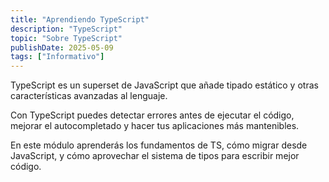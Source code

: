 ```yaml
---
title: "Aprendiendo TypeScript"
description: "TypeScript"
topic: "Sobre TypeScript"
publishDate: 2025-05-09
tags: ["Informativo"]
---
```


TypeScript es un superset de JavaScript que añade tipado estático y otras características avanzadas al lenguaje.

Con TypeScript puedes detectar errores antes de ejecutar el código, mejorar el autocompletado y hacer tus aplicaciones más mantenibles.

En este módulo aprenderás los fundamentos de TS, cómo migrar desde JavaScript, y cómo aprovechar el sistema de tipos para escribir mejor código.
